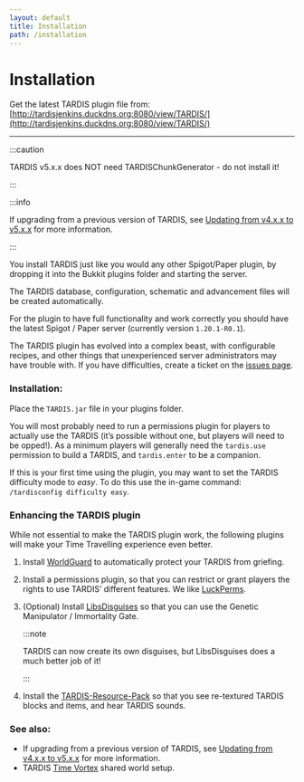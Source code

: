```yaml
---
layout: default
title: Installation
path: /installation
---
```


# Installation

Get the latest TARDIS plugin file
from: [http://tardisjenkins.duckdns.org:8080/view/TARDIS/](http://tardisjenkins.duckdns.org:8080/view/TARDIS/)

* * *

:::caution

TARDIS v5.x.x does NOT need TARDISChunkGenerator - do not install it!

:::

:::info

If upgrading from a previous version of TARDIS, see [Updating from v4.x.x to v5.x.x](updating-to-unified-plugin) for more information.

:::

You install TARDIS just like you would any other Spigot/Paper plugin, by dropping it into the Bukkit plugins folder and starting the server.

The TARDIS database, configuration, schematic and advancement files will be created automatically.

For the plugin to have full functionality and work correctly you should have the latest Spigot / Paper server (currently version `1.20.1-R0.1`).

The TARDIS plugin has evolved into a complex beast, with configurable recipes, and other things that unexperienced server administrators may have trouble with. If you have difficulties, create a ticket on the [issues page](https://github.com/eccentricdevotion/TARDIS/issues).

### Installation:

Place the `TARDIS.jar` file in your plugins folder.

You will most probably need to run a permissions plugin for players to actually use the TARDIS (it’s possible without one, but players will need to be opped!). As a minimum players will generally need the `tardis.use` permission to build a TARDIS, and `tardis.enter` to be a companion.

If this is your first time using the plugin, you may want to set the TARDIS difficulty mode to _easy_. To do this use the in-game command: `/tardisconfig difficulty easy`.

### Enhancing the TARDIS plugin

While not essential to make the TARDIS plugin work, the following plugins will make your Time Travelling experience even better.

1. Install [WorldGuard](https://enginehub.org/worldguard) to automatically protect your TARDIS from griefing.
2. Install a permissions plugin, so that you can restrict or grant players the rights to use TARDIS’ different features.
   We like [LuckPerms](https://luckperms.net/).
3. (Optional) Install [LibsDisguises](https://www.spigotmc.org/resources/libs-disguises-free.81/) so that you can use the Genetic Manipulator / Immortality Gate. 

   :::note
   
   TARDIS can now create its own disguises, but LibsDisguises does a much better job of it!
   
   :::
   
4. Install the [TARDIS-Resource-Pack](resource-packs) so that you see re-textured TARDIS blocks and items, and hear TARDIS sounds.


### See also:

* If upgrading from a previous version of TARDIS, see [Updating from v4.x.x to v5.x.x](updating-to-unified-plugin) for more information.
* TARDIS [Time Vortex](time-vortex) shared world setup.
